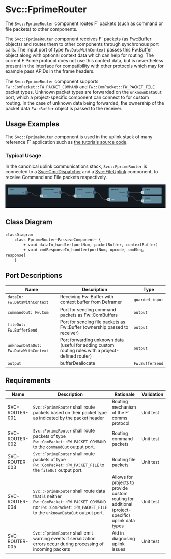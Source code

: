 # Svc::FprimeRouter

The `Svc::FprimeRouter` component routes F´ packets (such as command or file packets) to other components.

The `Svc::FprimeRouter` component receives F´ packets (as [Fw::Buffer](../../../Fw/Buffer/docs/sdd.md) objects) and routes them to other components through synchronous port calls. The input port of type `Fw.DataWithContext` passes this Fw.Buffer object along with optional context data which can help for routing. The current F Prime protocol does not use this context data, but is nevertheless present in the interface for compatibility with other protocols which may for example pass APIDs in the frame headers.

The `Svc::FprimeRouter` component supports `Fw::ComPacket::FW_PACKET_COMMAND` and `Fw::ComPacket::FW_PACKET_FILE` packet types. Unknown packet types are forwarded on the `unknownDataOut` port, which a project-specific component can connect to for custom routing. In the case of unknown data being forwarded, the ownership of the packet data `Fw::Buffer` object is passed to the receiver.

## Usage Examples

The `Svc::FprimeRouter` component is used in the uplink stack of many reference F´ application such as [the tutorials source code](https://github.com/fprime-community#tutorials).

### Typical Usage

In the canonical uplink communications stack, `Svc::FprimeRouter` is connected to a [Svc::CmdDispatcher](../../CmdDispatcher/docs/sdd.md) and a [Svc::FileUplink](../../FileUplink/docs/sdd.md) component, to receive Command and File packets respectively.

![uplink_stack](../../FprimeDeframer/docs/img/deframer_uplink_stack.png)

## Class Diagram


```mermaid
classDiagram
    class FprimeRouter~PassiveComponent~ {
        + void dataIn_handler(portNum, packetBuffer, contextBuffer)
        + void cmdResponseIn_handler(portNum, opcode, cmdSeq, response)
    }
```

## Port Descriptions

| Name | Description | Type |
|---|---|---|
| `dataIn: Fw.DataWithContext` | Receiving Fw::Buffer with context buffer from Deframer | `guarded input` |
| `commandOut: Fw.Com` | Port for sending command packets as Fw::ComBuffers | `output` |
| `fileOut: Fw.BufferSend` | Port for sending file packets as Fw::Buffer (ownership passed to receiver) | `output` |
| `unknownDataOut: Fw.DataWithContext` | Port forwarding unknown data (useful for adding custom routing rules with a project-defined router) | `output` |
| `output`| bufferDeallocate | `Fw.BufferSend` | Port for deallocating buffers once routed |

## Requirements

| Name | Description | Rationale | Validation |
|---|---|---|---|
SVC-ROUTER-001 | `Svc::FprimeRouter` shall route packets based on their packet type as indicated by the packet header | Routing mechanism of the F´ comms protocol | Unit test |
SVC-ROUTER-002 | `Svc::FprimeRouter` shall route packets of type `Fw::ComPacket::FW_PACKET_COMMAND` to the `commandOut` output port. | Routing command packets | Unit test |
SVC-ROUTER-003 | `Svc::FprimeRouter` shall route packets of type `Fw::ComPacket::FW_PACKET_FILE` to the `fileOut` output port. | Routing file packets | Unit test |
SVC-ROUTER-004 | `Svc::FprimeRouter` shall route data that is neither `Fw::ComPacket::FW_PACKET_COMMAND` nor `Fw::ComPacket::FW_PACKET_FILE` to the `unknownDataOut` output port. | Allows for projects to provide custom routing for additional (project-specific) uplink data types | Unit test |
SVC-ROUTER-005 | `Svc::FprimeRouter` shall emit warning events if serialization errors occur during processing of incoming packets | Aid in diagnosing uplink issues | Unit test |
